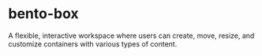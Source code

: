 # bento-box
 A flexible, interactive workspace where users can create, move, resize, and customize containers with various types of content.
